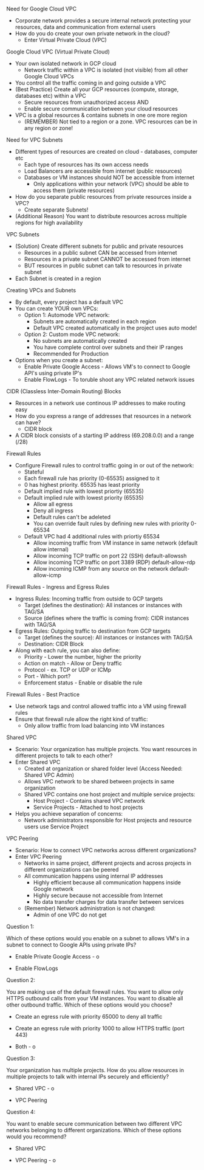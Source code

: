 Need for Google Cloud VPC
- Corporate network provides a secure internal network protecting your resources, data and communication from external users
- How do you do create your own private network in the cloud?
	- Enter Virtual Private Cloud (VPC)

Google Cloud VPC (Virtual Private Cloud)
- Your own isolated network in GCP cloud
	- Network traffic within a VPC is isolated (not visible) from all other Google Cloud VPCs
- You control all the traffic coming in and going outside a VPC
- (Best Practice) Create all your GCP resources (compute, storage, databases etc) within a VPC
	- Secure resources from unauthorized access AND
	- Enable secure communication between your cloud resources
- VPC is a global resources & contains subnets in one ore more region
	- (REMEMBER) Not tied to a region or a zone. VPC resources can be in any region or zone!

Need for VPC Subnets
- Different types of resources are created on cloud - databases, computer etc
	- Each type of resources has its own access needs
	- Load Balancers are accessible from internet (public resources)
	- Databases or VM instances should NOT be accessible from internet
		- Only applications within your network (VPC)  should be able to access them (private resources)
- How do you separate public resources from private resources inside a VPC?
	- Create separate Subnets!
- (Additional Reason) You want to distribute resources across multiple regions for high availability

VPC Subnets
- (Solution) Create different subnets for public and private resources
	- Resources in a public subnet CAN be accessed from internet
	- Resources in a private subnet CANNOT be accessed from internet
	- BUT resources in public subnet can talk to resources in private subnet
- Each Subnet is created in a region

Creating VPCs and Subnets
- By default, every project has a default VPC
- You can create YOUR own VPCs:
	- Option 1: Automode VPC network:
		- Subnets are automatically created in each region
		- Default VPC created automatically in the project uses auto mode!
	- Option 2: Custom mode VPC network:
		- No subnets are automatically created
		- You have complete control over subnets and their IP ranges
		- Recommended for Production
- Options when you create a subnet:
	- Enable Private Google Access - Allows VM's to connect to Google API's using private IP's
	- Enable FlowLogs - To toruble shoot any VPC related network issues

CIDR (Classless Inter-Domain Routing) Blocks
- Resources in a network use continous IP addresses to make routing easy
- How do you express a range of addresses that resources in a network can have?
	- CIDR block
- A CIDR block consists of a starting IP address (69.208.0.0) and a range (/28)


Firewall Rules
- Configure Firewall rules to control traffic going in or out of the network:
	- Stateful
	- Each firewall rule has priority (0-65535) assigned to it
	- 0 has highest priority. 65535 has least priority
	- Default implied rule with lowest priortiy (65535)
	- Default implied rule with lowest priority (65535)
		- Allow all egress
		- Deny all ingress
		- Default rules can't be adeleted
		- You can override fault rules by defining new rules with priority 0-65534
	- Default VPC had 4 additional rules with priortiy 65534
		- Allow incoming traffic from VM instance in same network (default allow internal)
		- Allow incoming TCP traffic on port 22 (SSH) default-allowssh
		- Allow incoming TCP traffic on port 3389 (RDP) default-allow-rdp
		- Allow incoming ICMP from any source on the network default-allow-icmp

Firewall Rules - Ingress and Egress Rules
- Ingress Rules: Incoming traffic from outside to GCP targets
	- Target (defines the destination): All instances or instances with TAG/SA
	- Source (defines where the traffic is coming from): CIDR instances with TAG/SA
- Egress Rules: Outgoing traffic to destination from GCP targets
	- Target (defines the source): All instances or instances with TAG/SA
	- Destination: CIDR Block
- Along with each rule, you can also define:
	- Priority - Lower the number, higher the priority
	- Action on match - Allow or Deny traffic
	- Protocol - ex. TCP or UDP or ICMp
	- Port - Which port?
	- Enforcement status - Enable or disable the rule

Firewall Rules - Best Practice
- Use network tags and control allowed traffic into a VM using firewall rules
- Ensure that firewall rule allow the right kind of traffic:
	- Only allow traffic from load balancing into VM instances

Shared VPC
- Scenario: Your organization has multiple projects. You want resources in different projects to talk to each other?
- Enter Shared VPC
	- Created at organization or shared folder level (Access Needed: Shared VPC Admin)
	- Allows VPC network to be shared between projects in same organization
	- Shared VPC contains one host project and multiple service projects:
		- Host Project - Contains shared VPC network
		- Service Projects - Attached to host projects
- Helps you achieve separation of concerns:
	- Network administrators responsible for Host projects and resource users use Service Project

VPC Peering
- Scenario: How to connect  VPC networks across different organizations?
- Enter VPC Peering
	- Networks in same project, different projects and across projects in different organizations can be peered
	- All communication happens using internal IP addresses
		- Highly efficient because all communication happens inside Google network
		- Highly secure because not accessible from Internet
		- No data transfer charges for data transfer between services
	- (Remember) Network administration is not changed:
		- Admin of one VPC do not get

Question 1:

Which of these options would you enable on a subnet to allows VM's in a subnet to connect to Google APIs using private IPs?

- Enable Private Google Access - o
    
- Enable FlowLogs

Question 2:

You are making use of the default firewall rules. You want to allow only HTTPS outbound calls from your VM instances. You want to disable all other outbound traffic. Which of these options would you choose?

- Create an egress rule with priority 65000 to deny all traffic
    
- Create an egress rule with priority 1000 to allow HTTPS traffic (port 443)
    
- Both - o

Question 3:

Your organization has multiple projects. How do you allow resources in multiple projects to talk with internal IPs securely and efficiently?

- Shared VPC - o
    
- VPC Peering

Question 4:

You want to enable secure communication between two different VPC networks belonging to different organizations. Which of these options would you recommend?

- Shared VPC
    
- VPC Peering - o